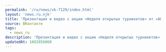 ```yaml
---
permalink: '/ru/news/vk-7129/index.html'
layout: 'news.ru.njk'
title: 'Презентация и видео с акции «Неделя открытых турникетов» от «АО «Концерн «Созвездие».…'
source: ВКонтакте
tags:
  - news_ru
description: 'Презентация и видео с акции «Неделя открытых турникетов» от «АО «Концерн «Созвездие».…'
updatedAt: 1602856860
---
```

